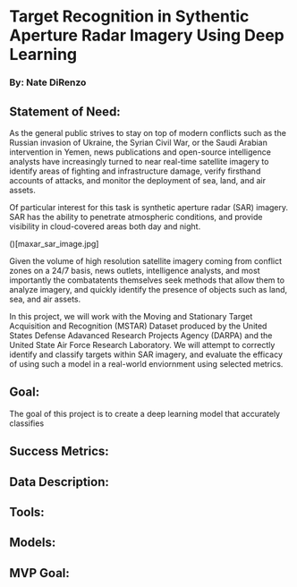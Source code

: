 # Target Recognition in Sythentic Aperture Radar Imagery Using Deep Learning
### By: Nate DiRenzo

## Statement of Need:

As the general public strives to stay on top of modern conflicts such as the Russian invasion of Ukraine, the Syrian Civil War, or the Saudi Arabian intervention in Yemen, news publications and open-source intelligence analysts have increasingly turned to near real-time satellite imagery to identify areas of fighting and infrastructure damage, verify firsthand accounts of attacks, and monitor the deployment of sea, land, and air assets. 

Of particular interest for this task is synthetic aperture radar (SAR) imagery. SAR has the ability to penetrate atmospheric conditions, and provide visibility in cloud-covered areas both day and night.

()[maxar_sar_image.jpg]

Given the volume of high resolution satellite imagery coming from conflict zones on a 24/7 basis, news outlets, intelligence analysts, and most importantly the combatatents themselves seek methods that allow them to  analyze imagery, and quickly identify the presence of objects such as land, sea, and air assets.

In this project, we will work with the Moving and Stationary Target Acquisition and Recognition (MSTAR) Dataset produced by the United States Defense Adavanced Research Projects Agency (DARPA) and the United State Air Force Research Laboratory. We will attempt to correctly identify and classify targets within SAR imagery, and evaluate the efficacy of using such a model in a real-world enviornment using selected metrics.

## Goal:

The goal of this project is to create a deep learning model that accurately classifies

## Success Metrics:


## Data Description:


## Tools:


## Models:


## MVP Goal:

